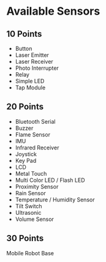# Available Sensors

## 10 Points

- Button
- Laser Emitter
- Laser Receiver
- Photo Interrupter
- Relay
- Simple LED
- Tap Module

## 20 Points

- Bluetooth Serial
- Buzzer
- Flame Sensor
- IMU
- Infrared Receiver
- Joystick
- Key Pad
- LCD
- Metal Touch
- Multi Color LED / Flash LED
- Proximity Sensor
- Rain Sensor
- Temperature / Humidity Sensor
- Tilt Switch
- Ultrasonic
- Volume Sensor

## 30 Points

Mobile Robot Base
